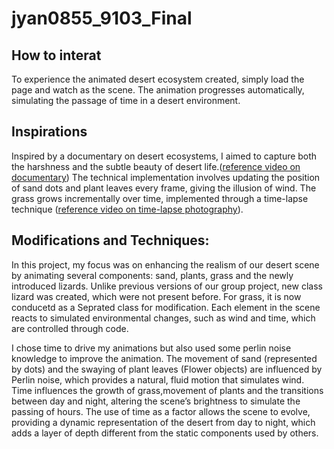 # jyan0855_9103_Final
## How to interat
To experience the animated desert ecosystem created, simply load the page and watch as the scene. The animation progresses automatically, simulating the passage of time in a desert environment. 
## Inspirations 
Inspired by a documentary on desert ecosystems, I aimed to capture both the harshness and the subtle beauty of desert life.([reference video on documentary](https://www.youtube.com/watch?v=SgFbEQp_muo)) The technical implementation involves updating the position of sand dots and plant leaves every frame, giving the illusion of wind. The grass grows incrementally over time, implemented through a time-lapse technique ([reference video on time-lapse photography](https://www.youtube.com/watch?v=9Q5cwMhb_JU)).

## Modifications and Techniques:
In this project, my focus was on enhancing the realism of our desert scene by animating several components: sand, plants, grass and the newly introduced lizards. Unlike previous versions of our group project, new class lizard was created, which were not present before. For grass, it is now conducetd as a Seprated class for modification. Each element in the scene reacts to simulated environmental changes, such as wind and time, which are controlled through code.

I chose time to drive my animations but also used some perlin noise knowledge to improve the animation. The movement of sand (represented by dots) and the swaying of plant leaves (Flower objects) are influenced by Perlin noise, which provides a natural, fluid motion that simulates wind. Time influences the growth of grass,movement of plants and the transitions between day and night, altering the scene’s brightness to simulate the passing of hours. The use of time as a factor allows the scene to evolve, providing a dynamic representation of the desert from day to night, which adds a layer of depth different from the static components used by others.

